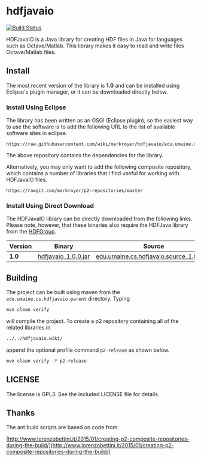 # hdfjavaio

[![Build Status](https://travis-ci.org/markroyer/hdfjavaio.svg?branch=master)](https://travis-ci.org/markroyer/hdfjavaio)

HDFJavaIO is a Java library for creating HDF files in Java for
languages such as Octave/Matlab.  This library makes it easy to read
and write files Octave/Matlab files.


## Install

The most recent version of the library is **1.0** and can be installed
using Eclipse's plugin manager, or it can be downloaded directly
below.

### Install Using Eclipse

The library has been written as an OSGI (Eclipse plugin), so the
easiest way to use the software is to add the following URL to the
list of available software sites in eclipse.

```
https://raw.githubusercontent.com/wiki/markroyer/hdfjavaio/edu.umaine.cs.hdfjavaio.repository/updates
```

The above repository contains the dependencies for the library.

Alternatively, you may only want to add the following composite
repository, which contains a number of libraries that I find useful
for working with HDFJavaIO files.

```
https://rawgit.com/markroyer/p2-repositories/master
```

### Install Using Direct Download

The HDFJavaIO library can be directly downloaded from the following
links.  Please note, however, that these binaries also require the
HDFJava library from the
[HDFGroup](https://www.hdfgroup.org/products/java/).

| Version | Binary               | Source                                   |
| ------- | -------------------- | ---------------------------------------- |
| **1.0** | [hdfjavaio_1.0.0.jar](https://raw.githubusercontent.com/wiki/markroyer/hdfjavaio/edu.umaine.cs.hdfjavaio.repository/updates/1.0/1.0.0.v20160829-2316/plugins/edu.umaine.cs.hdfjavaio_1.0.0.v20160829-2316.jar) | [edu.umaine.cs.hdfjavaio.source_1.0.0.jar](https://raw.githubusercontent.com/wiki/markroyer/hdfjavaio/edu.umaine.cs.hdfjavaio.repository/updates/1.0/1.0.0.v20160829-2316/plugins/edu.umaine.cs.hdfjavaio.source_1.0.0.v20160829-2316.jar)


## Building

The project can be built using maven from the
`edu.umaine.cs.hdfjavaio.parent` directory. Typing

```bash
mvn clean verify
```

will compile the project.  To create a p2 repository containing all of
the related libraries in

```bash
../../hdfjavaio.wiki/
```

append the optional profile command `p2-release` as shown below.

```bash
mvn clean verify -P p2-release
```

## LICENSE

The license is GPL3.  See the included LICENSE file for details.

## Thanks

The ant build scripts are based on code from:

[http://www.lorenzobettini.it/2015/01/creating-p2-composite-repositories-during-the-build/](http://www.lorenzobettini.it/2015/01/creating-p2-composite-repositories-during-the-build/)

<!--  LocalWords:  hdfjavaio HDF Matlab OSGI mvn HDFJava HDFJavaIO
 -->
<!--  LocalWords:  HDFGroup
 -->
